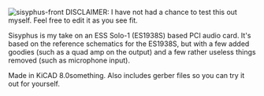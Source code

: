![sisyphus-front](https://github.com/user-attachments/assets/9a0bf174-533f-47ba-ab23-59bd70f507f7)
DISCLAIMER: I have not had a chance to test this out myself. Feel free to edit it as you see fit.

Sisyphus is my take on an ESS Solo-1 (ES1938S) based PCI audio card. It's based on the reference schematics for the ES1938S, but with a few added goodies (such as a quad amp on the output) and a few rather useless things removed (such as microphone input).

Made in KiCAD 8.0something.
Also includes gerber files so you can try it out for yourself.
